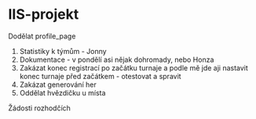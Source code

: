 # IIS-projekt

Dodělat profile_page

1) Statistiky k týmům - Jonny
2) Dokumentace - v pondělí asi nějak dohromady, nebo Honza
3) Zakázat konec registrací po začátku turnaje a podle mě jde aji nastavit konec turnaje před začátkem - otestovat a spravit
4) Zakázat generování her
5) Oddělat hvězdičku u místa

Žádosti rozhodčích
